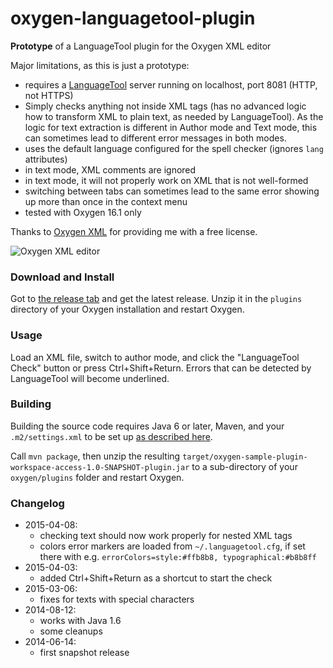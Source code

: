 oxygen-languagetool-plugin
==========================

**Prototype** of a LanguageTool plugin for the Oxygen XML editor

Major limitations, as this is just a prototype:

* requires a [LanguageTool](https://languagetool.org) server running on localhost,
  port 8081 (HTTP, not HTTPS)
* Simply checks anything not inside XML tags (has no advanced logic how to
  transform XML to plain text, as needed by LanguageTool). As the logic for
  text extraction is different in Author mode and Text mode, this can sometimes
  lead to different error messages in both modes.
* uses the default language configured for the spell checker (ignores `lang` attributes)
* in text mode, XML comments are ignored
* in text mode, it will not properly work on XML that is not well-formed
* switching between tabs can sometimes lead to the same error showing up more than
  once in the context menu
* tested with Oxygen 16.1 only

Thanks to [Oxygen XML](http://www.oxygenxml.com) for providing me with a free license.

![Oxygen XML editor](http://www.oxygenxml.com/img/resources/oxygen190x62.png)

### Download and Install

Got to [the release tab](https://github.com/danielnaber/oxygen-languagetool-plugin/releases) and get the
latest release. Unzip it in the `plugins` directory of your Oxygen installation and restart Oxygen.

### Usage

Load an XML file, switch to author mode, and click the "LanguageTool Check" button or press Ctrl+Shift+Return.
Errors that can be detected by LanguageTool will become underlined.

### Building

Building the source code requires Java 6 or later, Maven, and your `.m2/settings.xml` to be set up
[as described here](http://www.oxygenxml.com/oxygen_sdk_maven.html#maven_sdk_configuration).

Call `mvn package`, then unzip the resulting `target/oxygen-sample-plugin-workspace-access-1.0-SNAPSHOT-plugin.jar`
to a sub-directory of your `oxygen/plugins` folder and restart Oxygen.

### Changelog

* 2015-04-08:
    * checking text should now work properly for nested XML tags
    * colors error markers are loaded from `~/.languagetool.cfg`,
      if set there with e.g. `errorColors=style:#ffb8b8, typographical:#b8b8ff`
* 2015-04-03:
    * added Ctrl+Shift+Return as a shortcut to start the check
* 2015-03-06:
    * fixes for texts with special characters
* 2014-08-12:
    * works with Java 1.6
    * some cleanups
* 2014-06-14:
    * first snapshot release
